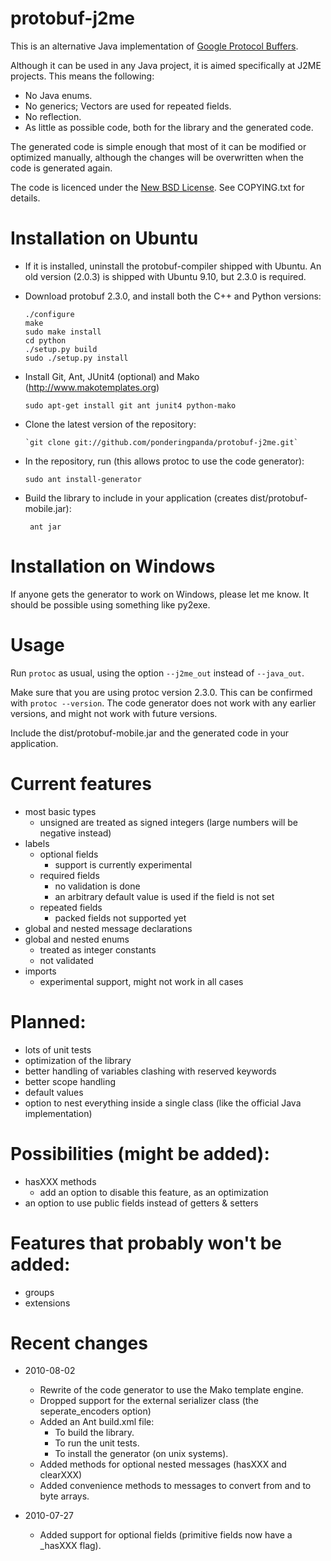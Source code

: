 # protobuf-j2me

This is an alternative Java implementation of [Google Protocol Buffers](http://code.google.com/p/protobuf).

Although it can be used in any Java project, it is aimed specifically at J2ME projects. This means the following:

  - No Java enums.
  - No generics; Vectors are used for repeated fields.
  - No reflection.
  - As little as possible code, both for the library and the generated code.

The generated code is simple enough that most of it can be modified or optimized manually, although the changes will be overwritten when the code is generated again.

The code is licenced under the [New BSD License](http://www.opensource.org/licenses/bsd-license.php). See COPYING.txt for details.

# Installation on Ubuntu
  - If it is installed, uninstall the protobuf-compiler shipped with Ubuntu. An old version (2.0.3) is shipped with Ubuntu 9.10, but 2.3.0 is required.
  - Download protobuf 2.3.0, and install both the C++ and Python versions:
  
        ./configure
        make
        sudo make install
        cd python
        ./setup.py build
        sudo ./setup.py install
  
  - Install Git, Ant, JUnit4 (optional) and Mako (http://www.makotemplates.org)

        sudo apt-get install git ant junit4 python-mako

  - Clone the latest version of the repository:

        `git clone git://github.com/ponderingpanda/protobuf-j2me.git`

  - In the repository, run (this allows protoc to use the code generator):
  
        sudo ant install-generator

  - Build the library to include in your application (creates dist/protobuf-mobile.jar):
        
         ant jar

# Installation on Windows

If anyone gets the generator to work on Windows, please let me know. It should be possible using something like py2exe.

# Usage

Run `protoc` as usual, using the option `--j2me_out` instead of `--java_out`.

Make sure that you are using protoc version 2.3.0. This can be confirmed with `protoc --version`. The code generator does not work with any earlier versions, and might not work with future versions.

Include the dist/protobuf-mobile.jar and the generated code in your application.

# Current features
  - most basic types
    - unsigned are treated as signed integers (large numbers will be negative instead)
  - labels
    - optional fields
      - support is currently experimental
    - required fields
      - no validation is done
      - an arbitrary default value is used if the field is not set
    - repeated fields
      - packed fields not supported yet
  - global and nested message declarations
  - global and nested enums
    - treated as integer constants
    - not validated
  - imports
    - experimental support, might not work in all cases

# Planned:
  - lots of unit tests
  - optimization of the library
  - better handling of variables clashing with reserved keywords
  - better scope handling
  - default values
  - option to nest everything inside a single class (like the official Java implementation)

# Possibilities (might be added):
  - hasXXX methods
    - add an option to disable this feature, as an optimization
  - an option to use public fields instead of getters & setters

# Features that probably won't be added:
  - groups
  - extensions
  
# Recent changes

  - 2010-08-02
    - Rewrite of the code generator to use the Mako template engine.
    - Dropped support for the external serializer class (the seperate_encoders option)
    - Added an Ant build.xml file:
      - To build the library.
      - To run the unit tests.
      - To install the generator (on unix systems).
    - Added methods for optional nested messages (hasXXX and clearXXX)
    - Added convenience methods to messages to convert from and to byte arrays.
  

  - 2010-07-27
    - Added support for optional fields (primitive fields now have a _hasXXX flag).
